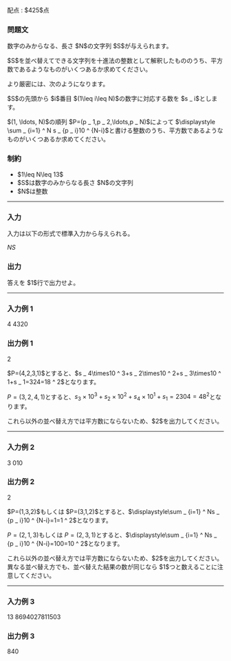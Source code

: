 
<div>

<span>

<span>

<p>
配点 : $425$点
</p>

<div>

<section>

### **問題文**

<p>
数字のみからなる、長さ $N$の文字列 $S$が与えられます。
</p>

<p>
$S$を並べ替えてできる文字列を十進法の整数として解釈したもののうち、平方数であるようなものがいくつあるか求めてください。
</p>

<p>
より厳密には、次のようになります。
</p>

<p>
$S$の先頭から $i$番目 $(1\leq i\leq N)$の数字に対応する数を $s _ i$とします。
</p>

<p>
$(1, \ldots, N)$の順列 $P=(p _ 1,p _ 2,\ldots,p _ N)$によって $\displaystyle \sum _ {i=1} ^ N s _ {p _ i}10 ^ {N-i}$と書ける整数のうち、平方数であるようなものがいくつあるか求めてください。
</p>

</section>

</div>

<div>

<section>

### **制約**

<ul>

<li>
$1\leq N\leq 13$
</li>

<li>
$S$は数字のみからなる長さ $N$の文字列
</li>

<li>
$N$は整数
</li>

</ul>

</section>

</div>

---

<div>

<div>

<section>

### **入力**

<p>
入力は以下の形式で標準入力から与えられる。
</p>

<div>

$N$$S$
</div>

</section>

</div>

<div>

<section>

### **出力**

<p>
答えを $1$行で出力せよ。
</p>

</section>

</div>

</div>

---

<div>

<section>

### **入力例 1**

<div>

4
4320

</div>

</section>

</div>

<div>

<section>

### **出力例 1**

<div>

2

</div>

<p>
$P=(4,2,3,1)$とすると、$s _ 4\times10 ^ 3+s _ 2\times10 ^ 2+s _ 3\times10 ^ 1+s _ 1=324=18 ^ 2$となります。

$P=(3,2,4,1)$とすると、$s _ 3\times10 ^ 3+s _ 2\times10 ^ 2+s _ 4\times10 ^ 1+s _ 1=2304=48 ^ 2$となります。
</p>

<p>
これら以外の並べ替え方では平方数にならないため、$2$を出力してください。
</p>

</section>

</div>

---

<div>

<section>

### **入力例 2**

<div>

3
010

</div>

</section>

</div>

<div>

<section>

### **出力例 2**

<div>

2

</div>

<p>
$P=(1,3,2)$もしくは $P=(3,1,2)$とすると、$\displaystyle\sum _ {i=1} ^ Ns _ {p _ i}10 ^ {N-i}=1=1 ^ 2$となります。

$P=(2,1,3)$もしくは $P=(2,3,1)$とすると、$\displaystyle\sum _ {i=1} ^ Ns _ {p _ i}10 ^ {N-i}=100=10 ^ 2$となります。
</p>

<p>
これら以外の並べ替え方では平方数にならないため、$2$を出力してください。
異なる並べ替え方でも、並べ替えた結果の数が同じなら $1$つと数えることに注意してください。
</p>

</section>

</div>

---

<div>

<section>

### **入力例 3**

<div>

13
8694027811503

</div>

</section>

</div>

<div>

<section>

### **出力例 3**

<div>

840

</div>

</section>

</div>

</span>

</span>

</div>
